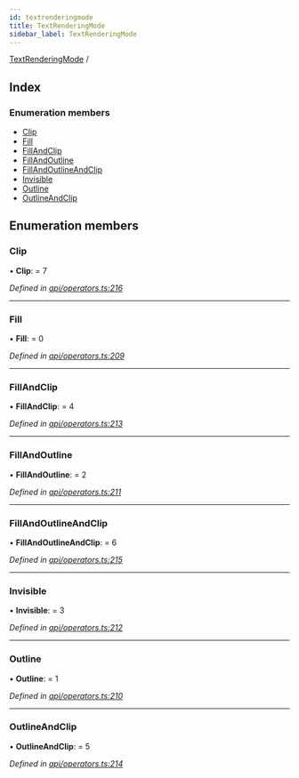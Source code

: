 ```yaml
---
id: textrenderingmode
title: TextRenderingMode
sidebar_label: TextRenderingMode
---
```


[TextRenderingMode](textrenderingmode.md) /

## Index

### Enumeration members

* [Clip](textrenderingmode.md#clip)
* [Fill](textrenderingmode.md#fill)
* [FillAndClip](textrenderingmode.md#fillandclip)
* [FillAndOutline](textrenderingmode.md#fillandoutline)
* [FillAndOutlineAndClip](textrenderingmode.md#fillandoutlineandclip)
* [Invisible](textrenderingmode.md#invisible)
* [Outline](textrenderingmode.md#outline)
* [OutlineAndClip](textrenderingmode.md#outlineandclip)

## Enumeration members

###  Clip

• **Clip**: = 7

*Defined in [api/operators.ts:216](https://github.com/Hopding/pdf-lib/blob/57dc8a4/src/api/operators.ts#L216)*

___

###  Fill

• **Fill**: = 0

*Defined in [api/operators.ts:209](https://github.com/Hopding/pdf-lib/blob/57dc8a4/src/api/operators.ts#L209)*

___

###  FillAndClip

• **FillAndClip**: = 4

*Defined in [api/operators.ts:213](https://github.com/Hopding/pdf-lib/blob/57dc8a4/src/api/operators.ts#L213)*

___

###  FillAndOutline

• **FillAndOutline**: = 2

*Defined in [api/operators.ts:211](https://github.com/Hopding/pdf-lib/blob/57dc8a4/src/api/operators.ts#L211)*

___

###  FillAndOutlineAndClip

• **FillAndOutlineAndClip**: = 6

*Defined in [api/operators.ts:215](https://github.com/Hopding/pdf-lib/blob/57dc8a4/src/api/operators.ts#L215)*

___

###  Invisible

• **Invisible**: = 3

*Defined in [api/operators.ts:212](https://github.com/Hopding/pdf-lib/blob/57dc8a4/src/api/operators.ts#L212)*

___

###  Outline

• **Outline**: = 1

*Defined in [api/operators.ts:210](https://github.com/Hopding/pdf-lib/blob/57dc8a4/src/api/operators.ts#L210)*

___

###  OutlineAndClip

• **OutlineAndClip**: = 5

*Defined in [api/operators.ts:214](https://github.com/Hopding/pdf-lib/blob/57dc8a4/src/api/operators.ts#L214)*